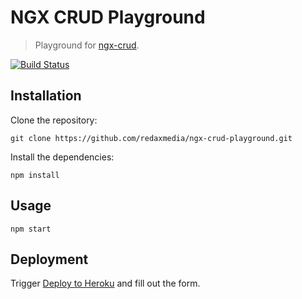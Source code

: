 NGX CRUD Playground
===================

> Playground for [ngx-crud](https://github.com/redaxmedia/ngx-crud).

[![Build Status](https://img.shields.io/travis/redaxmedia/ngx-crud-playground.svg)](https://travis-ci.org/redaxmedia/ngx-crud)


Installation
------------

Clone the repository:

```
git clone https://github.com/redaxmedia/ngx-crud-playground.git
```

Install the dependencies:

```
npm install
```


Usage
-----

```
npm start
```


Deployment
----------

Trigger [Deploy to Heroku](https://heroku.com/deploy?template=https://github.com/redaxmedia/ngx-grud-playground) and fill out the form.
